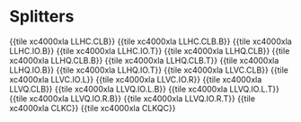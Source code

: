 # Splitters

{{tile xc4000xla LLHC.CLB}}
{{tile xc4000xla LLHC.CLB.B}}
{{tile xc4000xla LLHC.IO.B}}
{{tile xc4000xla LLHC.IO.T}}
{{tile xc4000xla LLHQ.CLB}}
{{tile xc4000xla LLHQ.CLB.B}}
{{tile xc4000xla LLHQ.CLB.T}}
{{tile xc4000xla LLHQ.IO.B}}
{{tile xc4000xla LLHQ.IO.T}}
{{tile xc4000xla LLVC.CLB}}
{{tile xc4000xla LLVC.IO.L}}
{{tile xc4000xla LLVC.IO.R}}
{{tile xc4000xla LLVQ.CLB}}
{{tile xc4000xla LLVQ.IO.L.B}}
{{tile xc4000xla LLVQ.IO.L.T}}
{{tile xc4000xla LLVQ.IO.R.B}}
{{tile xc4000xla LLVQ.IO.R.T}}
{{tile xc4000xla CLKC}}
{{tile xc4000xla CLKQC}}
